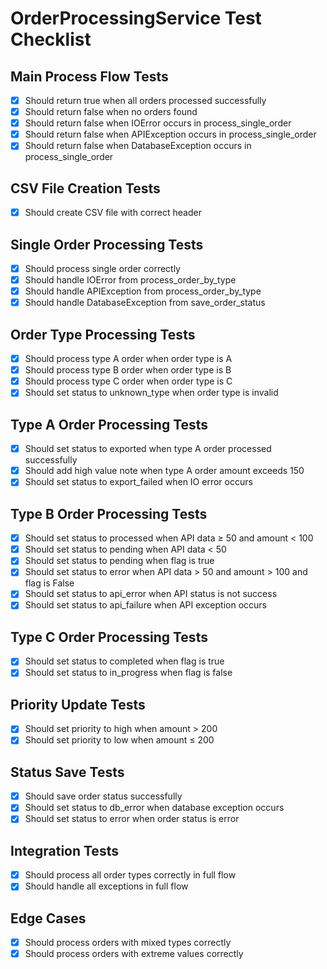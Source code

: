 # OrderProcessingService Test Checklist

## Main Process Flow Tests
- [x] Should return true when all orders processed successfully
- [x] Should return false when no orders found
- [x] Should return false when IOError occurs in process_single_order
- [x] Should return false when APIException occurs in process_single_order
- [x] Should return false when DatabaseException occurs in process_single_order

## CSV File Creation Tests
- [x] Should create CSV file with correct header

## Single Order Processing Tests
- [x] Should process single order correctly
- [x] Should handle IOError from process_order_by_type
- [x] Should handle APIException from process_order_by_type
- [x] Should handle DatabaseException from save_order_status

## Order Type Processing Tests
- [x] Should process type A order when order type is A
- [x] Should process type B order when order type is B
- [x] Should process type C order when order type is C
- [x] Should set status to unknown_type when order type is invalid

## Type A Order Processing Tests
- [x] Should set status to exported when type A order processed successfully
- [x] Should add high value note when type A order amount exceeds 150
- [x] Should set status to export_failed when IO error occurs

## Type B Order Processing Tests
- [x] Should set status to processed when API data ≥ 50 and amount < 100
- [x] Should set status to pending when API data < 50
- [x] Should set status to pending when flag is true
- [x] Should set status to error when API data > 50 and amount > 100 and flag is False
- [x] Should set status to api_error when API status is not success
- [x] Should set status to api_failure when API exception occurs

## Type C Order Processing Tests
- [x] Should set status to completed when flag is true
- [x] Should set status to in_progress when flag is false

## Priority Update Tests
- [x] Should set priority to high when amount > 200
- [x] Should set priority to low when amount ≤ 200

## Status Save Tests
- [x] Should save order status successfully
- [x] Should set status to db_error when database exception occurs
- [x] Should set status to error when order status is error

## Integration Tests
- [x] Should process all order types correctly in full flow
- [x] Should handle all exceptions in full flow

## Edge Cases
- [x] Should process orders with mixed types correctly
- [x] Should process orders with extreme values correctly
